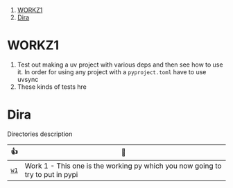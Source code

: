 

1. [WORKZ1](#workz1)
2. [Dira](#dira)


# WORKZ1

1. Test out making a uv project with various deps and then see how to use it. In order for using any project with a `pyproject.toml` have to use uvsync
2. These kinds of tests hre

# Dira 

Directories description 

👍 | 🔢 
--- | --- 
[`w1`](./w1/) | Work 1 - This one is the working py which you now going to try to put in pypi